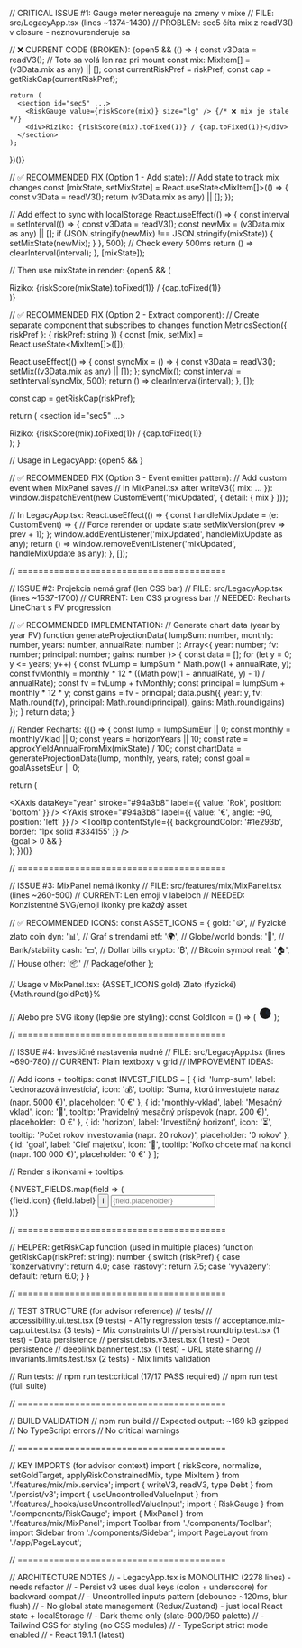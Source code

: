 // CRITICAL ISSUE #1: Gauge meter nereaguje na zmeny v mixe
// FILE: src/LegacyApp.tsx (lines ~1374-1430)
// PROBLEM: sec5 číta mix z readV3() v closure - neznovurenderuje sa

// ❌ CURRENT CODE (BROKEN):
{open5 &&
  (() => {
    const v3Data = readV3(); // Toto sa volá len raz pri mount
    const mix: MixItem[] = (v3Data.mix as any) || [];
    const currentRiskPref = riskPref;
    const cap = getRiskCap(currentRiskPref);

    return (
      <section id="sec5" ...>
        <RiskGauge value={riskScore(mix)} size="lg" /> {/* ❌ mix je stale */}
        <div>Riziko: {riskScore(mix).toFixed(1)} / {cap.toFixed(1)}</div>
      </section>
    );
  })()}

// ✅ RECOMMENDED FIX (Option 1 - Add state):
// Add state to track mix changes
const [mixState, setMixState] = React.useState<MixItem[]>(() => {
  const v3Data = readV3();
  return (v3Data.mix as any) || [];
});

// Add effect to sync with localStorage
React.useEffect(() => {
  const interval = setInterval(() => {
    const v3Data = readV3();
    const newMix = (v3Data.mix as any) || [];
    if (JSON.stringify(newMix) !== JSON.stringify(mixState)) {
      setMixState(newMix);
    }
  }, 500); // Check every 500ms
  return () => clearInterval(interval);
}, [mixState]);

// Then use mixState in render:
{open5 && (
  <section id="sec5" ...>
    <RiskGauge value={riskScore(mixState)} size="lg" />
    <div>Riziko: {riskScore(mixState).toFixed(1)} / {cap.toFixed(1)}</div>
  </section>
)}

// ✅ RECOMMENDED FIX (Option 2 - Extract component):
// Create separate component that subscribes to changes
function MetricsSection({ riskPref }: { riskPref: string }) {
  const [mix, setMix] = React.useState<MixItem[]>([]);
  
  React.useEffect(() => {
    const syncMix = () => {
      const v3Data = readV3();
      setMix((v3Data.mix as any) || []);
    };
    syncMix();
    const interval = setInterval(syncMix, 500);
    return () => clearInterval(interval);
  }, []);

  const cap = getRiskCap(riskPref);
  
  return (
    <section id="sec5" ...>
      <RiskGauge value={riskScore(mix)} size="lg" />
      <div>Riziko: {riskScore(mix).toFixed(1)} / {cap.toFixed(1)}</div>
    </section>
  );
}

// Usage in LegacyApp:
{open5 && <MetricsSection riskPref={riskPref} />}

// ✅ RECOMMENDED FIX (Option 3 - Event emitter pattern):
// Add custom event when MixPanel saves
// In MixPanel.tsx after writeV3({ mix: ... }):
window.dispatchEvent(new CustomEvent('mixUpdated', { detail: { mix } }));

// In LegacyApp.tsx:
React.useEffect(() => {
  const handleMixUpdate = (e: CustomEvent) => {
    // Force rerender or update state
    setMixVersion(prev => prev + 1);
  };
  window.addEventListener('mixUpdated', handleMixUpdate as any);
  return () => window.removeEventListener('mixUpdated', handleMixUpdate as any);
}, []);

// ========================================

// ISSUE #2: Projekcia nemá graf (len CSS bar)
// FILE: src/LegacyApp.tsx (lines ~1537-1700)
// CURRENT: Len CSS progress bar
// NEEDED: Recharts LineChart s FV progression

// ✅ RECOMMENDED IMPLEMENTATION:
// Generate chart data (year by year FV)
function generateProjectionData(
  lumpSum: number,
  monthly: number,
  years: number,
  annualRate: number
): Array<{ year: number; fv: number; principal: number; gains: number }> {
  const data = [];
  for (let y = 0; y <= years; y++) {
    const fvLump = lumpSum * Math.pow(1 + annualRate, y);
    const fvMonthly = monthly * 12 * ((Math.pow(1 + annualRate, y) - 1) / annualRate);
    const fv = fvLump + fvMonthly;
    const principal = lumpSum + monthly * 12 * y;
    const gains = fv - principal;
    data.push({ year: y, fv: Math.round(fv), principal: Math.round(principal), gains: Math.round(gains) });
  }
  return data;
}

// Render Recharts:
{(() => {
  const lump = lumpSumEur || 0;
  const monthly = monthlyVklad || 0;
  const years = horizonYears || 10;
  const rate = approxYieldAnnualFromMix(mixState) / 100;
  const chartData = generateProjectionData(lump, monthly, years, rate);
  const goal = goalAssetsEur || 0;

  return (
    <div className="w-full h-64">
      <LineChart width={500} height={250} data={chartData}>
        <CartesianGrid strokeDasharray="3 3" stroke="#334155" />
        <XAxis dataKey="year" stroke="#94a3b8" label={{ value: 'Rok', position: 'bottom' }} />
        <YAxis stroke="#94a3b8" label={{ value: '€', angle: -90, position: 'left' }} />
        <Tooltip contentStyle={{ backgroundColor: '#1e293b', border: '1px solid #334155' }} />
        <Legend />
        <Line type="monotone" dataKey="principal" stroke="#facc15" name="Vklady" strokeWidth={2} />
        <Line type="monotone" dataKey="gains" stroke="#10b981" name="Zisk" strokeWidth={2} />
        <Line type="monotone" dataKey="fv" stroke="#3b82f6" name="Celkom (FV)" strokeWidth={3} />
        {goal > 0 && <ReferenceLine y={goal} stroke="#ef4444" strokeDasharray="5 5" label="Cieľ" />}
      </LineChart>
    </div>
  );
})()}

// ========================================

// ISSUE #3: MixPanel nemá ikonky
// FILE: src/features/mix/MixPanel.tsx (lines ~260-500)
// CURRENT: Len emoji v labeloch
// NEEDED: Konzistentné SVG/emoji ikonky pre každý asset

// ✅ RECOMMENDED ICONS:
const ASSET_ICONS = {
  gold: '🪙', // Fyzické zlato coin
  dyn: '📊',  // Graf s trendami
  etf: '🌍',  // Globe/world
  bonds: '🏦', // Bank/stability
  cash: '💵', // Dollar bills
  crypto: '₿', // Bitcoin symbol
  real: '🏠', // House
  other: '📦'  // Package/other
};

// Usage v MixPanel.tsx:
<label className="flex items-center gap-3">
  <span className="text-2xl" aria-hidden="true">{ASSET_ICONS.gold}</span>
  <span className="text-sm font-medium">Zlato (fyzické)</span>
  <span className="ml-auto tabular-nums text-xs">{Math.round(goldPct)}%</span>
</label>

// Alebo pre SVG ikony (lepšie pre styling):
const GoldIcon = () => (
  <svg width="24" height="24" viewBox="0 0 24 24" fill="currentColor" className="text-yellow-500">
    <circle cx="12" cy="12" r="10" />
    <text x="12" y="16" textAnchor="middle" fontSize="12" fill="#1e293b">€</text>
  </svg>
);

// ========================================

// ISSUE #4: Investičné nastavenia nudné
// FILE: src/LegacyApp.tsx (lines ~690-780)
// CURRENT: Plain textboxy v grid
// IMPROVEMENT IDEAS:

// Add icons + tooltips:
const INVEST_FIELDS = [
  { 
    id: 'lump-sum', 
    label: 'Jednorazová investícia', 
    icon: '💰',
    tooltip: 'Suma, ktorú investujete naraz (napr. 5000 €)',
    placeholder: '0 €'
  },
  { 
    id: 'monthly-vklad', 
    label: 'Mesačný vklad', 
    icon: '📅',
    tooltip: 'Pravidelný mesačný príspevok (napr. 200 €)',
    placeholder: '0 €'
  },
  { 
    id: 'horizon', 
    label: 'Investičný horizont', 
    icon: '⏳',
    tooltip: 'Počet rokov investovania (napr. 20 rokov)',
    placeholder: '0 rokov'
  },
  { 
    id: 'goal', 
    label: 'Cieľ majetku', 
    icon: '🎯',
    tooltip: 'Koľko chcete mať na konci (napr. 100 000 €)',
    placeholder: '0 €'
  }
];

// Render s ikonkami + tooltips:
<div className="space-y-4">
  {INVEST_FIELDS.map(field => (
    <div key={field.id} className="relative">
      <label className="flex items-center gap-2 text-sm font-medium mb-2">
        <span className="text-xl" aria-hidden="true">{field.icon}</span>
        {field.label}
        <button 
          type="button" 
          className="ml-1 text-slate-400 hover:text-slate-300"
          aria-label={`Info: ${field.tooltip}`}
          title={field.tooltip}
        >
          ℹ️
        </button>
      </label>
      <input
        id={field.id}
        type="text"
        placeholder={field.placeholder}
        className="w-full px-4 py-2.5 rounded-lg bg-slate-800 ring-1 ring-white/10 focus:ring-2 focus:ring-emerald-500 transition-all"
        aria-label={field.label}
      />
    </div>
  ))}
</div>

// ========================================

// HELPER: getRiskCap function (used in multiple places)
function getRiskCap(riskPref: string): number {
  switch (riskPref) {
    case 'konzervativny': return 4.0;
    case 'rastovy': return 7.5;
    case 'vyvazeny':
    default: return 6.0;
  }
}

// ========================================

// TEST STRUCTURE (for advisor reference)
// tests/
//   accessibility.ui.test.tsx (9 tests) - A11y regression tests
//   acceptance.mix-cap.ui.test.tsx (3 tests) - Mix constraints UI
//   persist.roundtrip.test.tsx (1 test) - Data persistence
//   persist.debts.v3.test.tsx (1 test) - Debt persistence
//   deeplink.banner.test.tsx (1 test) - URL state sharing
//   invariants.limits.test.tsx (2 tests) - Mix limits validation

// Run tests:
// npm run test:critical  (17/17 PASS required)
// npm run test           (full suite)

// ========================================

// BUILD VALIDATION
// npm run build
// Expected output: ~169 kB gzipped
// No TypeScript errors
// No critical warnings

// ========================================

// KEY IMPORTS (for advisor context)
import { riskScore, normalize, setGoldTarget, applyRiskConstrainedMix, type MixItem } from './features/mix/mix.service';
import { writeV3, readV3, type Debt } from './persist/v3';
import { useUncontrolledValueInput } from './features/_hooks/useUncontrolledValueInput';
import { RiskGauge } from './components/RiskGauge';
import { MixPanel } from './features/mix/MixPanel';
import Toolbar from './components/Toolbar';
import Sidebar from './components/Sidebar';
import PageLayout from './app/PageLayout';

// ========================================

// ARCHITECTURE NOTES
// - LegacyApp.tsx is MONOLITHIC (2278 lines) - needs refactor
// - Persist v3 uses dual keys (colon + underscore) for backward compat
// - Uncontrolled inputs pattern (debounce ~120ms, blur flush)
// - No global state management (Redux/Zustand) - just local React state + localStorage
// - Dark theme only (slate-900/950 palette)
// - Tailwind CSS for styling (no CSS modules)
// - TypeScript strict mode enabled
// - React 19.1.1 (latest)

